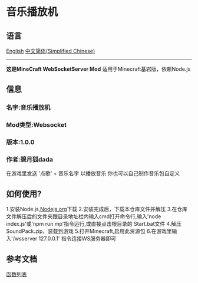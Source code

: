 # 音乐播放机 
 
## 语言 
[English](././/README.md) 
[中文简体(Simplified Chinese)](README.md) 
 
**** 
 
**这是MineCraft WebSocketServer Mod** 
适用于Minecraft基岩版，依赖Node.js 
 
## 信息 
### 名字:音乐播放机 
### Mod类型:Websocket 
### 版本:1.0.0 
### 作者:碧月狐dada 
在游戏里发送 '点歌' + 音乐名字 以播放音乐 
你也可以自己制作音乐包自定义 
 
## 如何使用? 
1.安装Node.js,[Nodejs.org](https://nodejs.org)下载 
2.安装完成后，下载本仓库文件并解压 
3.在仓库文件解压后的文件夹跟目录地址栏内输入cmd打开命令行,输入'node index.js'或'npm run mp'指令运行,或直接点击根目录的 Start.bat文件 
4.解压SoundPack.zip，装载到游戏 
5.打开Minecraft,启用此资源包 
6.在游戏里输入'/wsserver 127.0.0.1' 指令连接WS服务器即可 
 
## 参考文档 
[函数列表](functionslist.md) 
